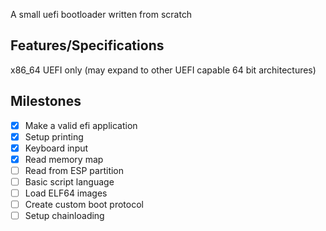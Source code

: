 A small uefi bootloader written from scratch

## Features/Specifications

x86_64 UEFI only (may expand to other UEFI capable 64 bit architectures)

## Milestones

- [x] Make a valid efi application
- [x] Setup printing
- [x] Keyboard input
- [x] Read memory map
- [ ] Read from ESP partition
- [ ] Basic script language
- [ ] Load ELF64 images
- [ ] Create custom boot protocol
- [ ] Setup chainloading